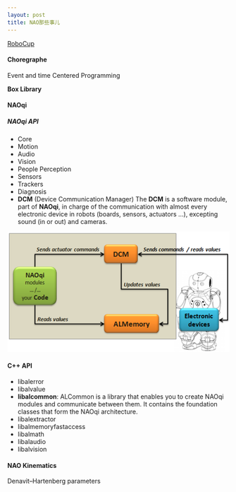 ```yaml
---
layout: post
title: NAO那些事儿
---
```




[RoboCup](https://www.robocup.org/)



#### Choregraphe

Event and time Centered Programming

**Box Library**



#### NAOqi

##### NAOqi API

- Core
- Motion
- Audio
- Vision
- People Perception
- Sensors
- Trackers
- Diagnosis
- **DCM** (Device Communication Manager) The **DCM** is a software module, part of **NAOqi**, in charge of the communication with almost every electronic device in robots (boards, sensors, actuators ...), excepting sound (in or out) and cameras.

![](/images/dcm_overview.png)



#### C++ API

- libalerror
- libalvalue
- **libalcommon**: ALCommon is a library that enables you to create NAOqi modules and communicate between them. It contains the foundation classes that form the NAOqi architecture.
- libalextractor
- libalmemoryfastaccess
- libalmath
- libalaudio
- libalvision

#### NAO Kinematics

Denavit–Hartenberg parameters